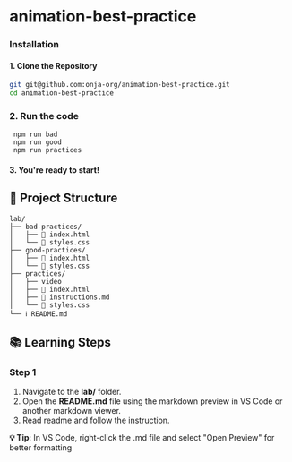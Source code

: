 # animation-best-practice

### Installation

#### 1. Clone the Repository
```bash
git git@github.com:onja-org/animation-best-practice.git
cd animation-best-practice
```

### 2. Run the code 

``` 
 npm run bad
 npm run good
 npm run practices

 ``` 


#### 3. You're ready to start!


## 📁 Project Structure

```
lab/
├── bad-practices/
│   ├── 📄 index.html
│   └── 🎨 styles.css
├── good-practices/
│   ├── 📄 index.html
│   └── 🎨 styles.css
├── practices/
│   ├── video
│   ├── 📄 index.html
│   ├── 📝 instructions.md
│   └── 🎨 styles.css
└── ℹ️ README.md

```

## 📚 Learning Steps

### Step 1
1. Navigate to the **lab/** folder.
2. Open the **README.md** file using the markdown preview in VS Code or another markdown viewer.
3. Read readme and follow the instruction.

**💡 Tip**: In VS Code, right-click the .md file and select "Open Preview" for better formatting